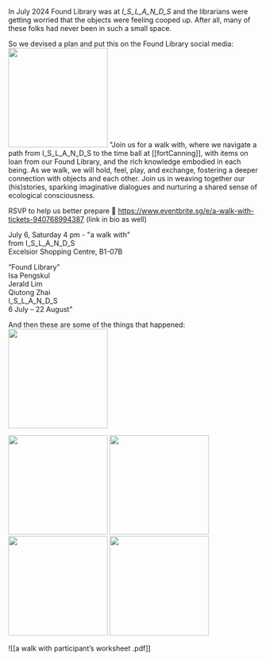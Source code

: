 
In July 2024 Found Library was at *I_S_L_A_N_D_S* and the librarians were getting worried that the objects were feeling cooped up. After all, many of these folks had never been in such a small space. 

So we devised a plan and put this on the Found Library social media:
<img src ="images/foundlib_awalkwith.png" height="200px" width="200px">
"Join us for a walk with, where we navigate a path from I_S_L_A_N_D_S to the time ball at [[fortCanning]], with items on loan from our Found Library, and the rich knowledge embodied in each being. As we walk, we will hold, feel, play, and exchange, fostering a deeper connection with objects and each other. Join us in weaving together our (his)stories, sparking imaginative dialogues and nurturing a shared sense of ecological consciousness.  
  
RSVP to help us better prepare 🙂 https://www.eventbrite.sg/e/a-walk-with-tickets-940768994387 (link in bio as well)  
  
July 6, Saturday 4 pm - "a walk with"  
from I_S_L_A_N_D_S  
Excelsior Shopping Centre, B1-07B  
  
“Found Library”  
Isa Pengskul  
Jerald Lim  
Qiutong Zhai  
I_S_L_A_N_D_S  
6 July – 22 August"

And then these are some of the things that happened: 
<img src ="images/awalkwith_archivephoto5.mov" height="200px" width="200px">

<img src ="images/awalkwith_archivephoto4.png" height="200px" width="200px">

<img src ="images/awalkwith_archivephoto3.jpg" height="200px" width="200px">

<img src ="images/awalkwith_archivephoto6.png" height="200px" width="200px">


<img src ="awalkwith_archivephoto2.png" height="200px" width="200px">

![[a walk with participant’s worksheet .pdf]]